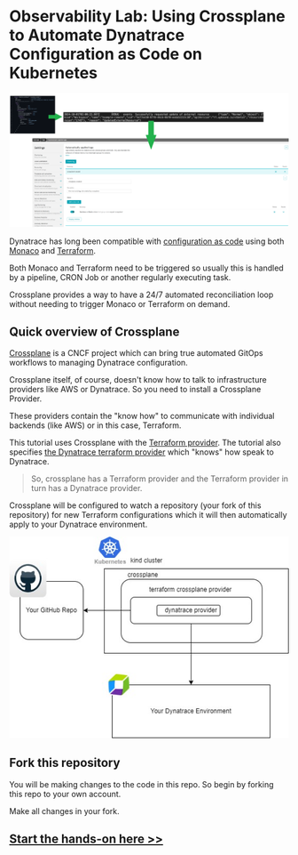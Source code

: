 # Observability Lab: Using Crossplane to Automate Dynatrace Configuration as Code on Kubernetes

![logical flow](docs/images/auto-tags-dt-ui.png)

Dynatrace has long been compatible with [configuration as code](https://docs.dynatrace.com/docs/manage/configuration-as-code) using both [Monaco](https://docs.dynatrace.com/docs/manage/configuration-as-code/monaco) and [Terraform](https://docs.dynatrace.com/docs/manage/configuration-as-code/terraform).

Both Monaco and Terraform need to be triggered so usually this is handled by a pipeline, CRON Job or another regularly executing task.

Crossplane provides a way to have a 24/7 automated reconciliation loop without needing to trigger Monaco or Terraform on demand.

## Quick overview of Crossplane

[Crossplane](https://www.crossplane.io/) is a CNCF project which can bring true automated GitOps workflows to managing Dynatrace configuration.

Crossplane itself, of course, doesn't know how to talk to infrastructure providers like AWS or Dynatrace. So you need to install a Crossplane Provider.

These providers contain the "know how" to communicate with individual backends (like AWS) or in this case, Terraform.

This tutorial uses Crossplane with the [Terraform provider](https://marketplace.upbound.io/providers/upbound/provider-terraform/v0.18.0).
The tutorial also specifies [the Dynatrace terraform provider](https://registry.terraform.io/providers/dynatrace-oss/dynatrace/latest) which "knows" how speak to Dynatrace.

> So, crossplane has a Terraform provider and the Terraform provider in turn has a Dynatrace provider.

Crossplane will be configured to watch a repository (your fork of this repository) for new Terraform configurations which it will then automatically apply to your Dynatrace environment.

![architecture diagram](docs/images/crossplane-architecture.jpg)

## Fork this repository

You will be making changes to the code in this repo. So begin by forking this repo to your own account.

Make all changes in your fork.

## [Start the hands-on here >>](https://dynatrace.github.io/obslab-crossplane)



